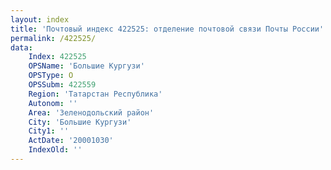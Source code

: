 ```yaml
---
layout: index
title: 'Почтовый индекс 422525: отделение почтовой связи Почты России'
permalink: /422525/
data:
    Index: 422525
    OPSName: 'Большие Кургузи'
    OPSType: О
    OPSSubm: 422559
    Region: 'Татарстан Республика'
    Autonom: ''
    Area: 'Зеленодольский район'
    City: 'Большие Кургузи'
    City1: ''
    ActDate: '20001030'
    IndexOld: ''
---
```

